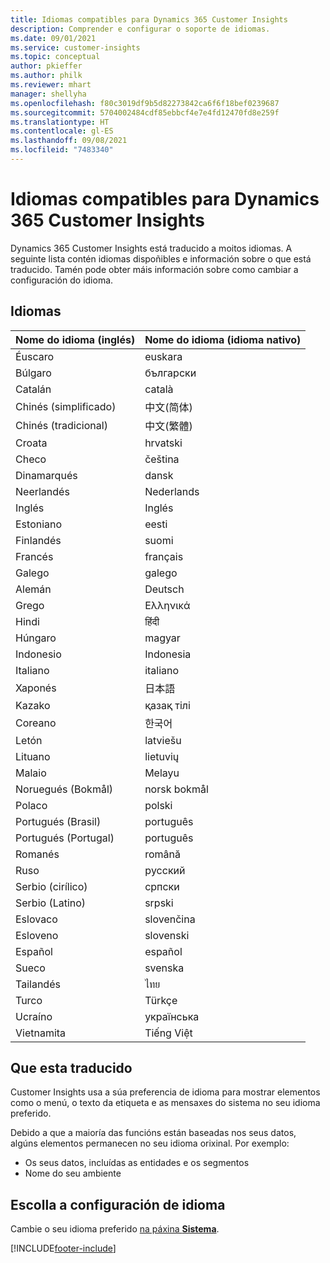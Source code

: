 ```yaml
---
title: Idiomas compatibles para Dynamics 365 Customer Insights
description: Comprender e configurar o soporte de idiomas.
ms.date: 09/01/2021
ms.service: customer-insights
ms.topic: conceptual
author: pkieffer
ms.author: philk
ms.reviewer: mhart
manager: shellyha
ms.openlocfilehash: f80c3019df9b5d82273842ca6f6f18bef0239687
ms.sourcegitcommit: 5704002484cdf85ebbcf4e7e4fd12470fd8e259f
ms.translationtype: HT
ms.contentlocale: gl-ES
ms.lasthandoff: 09/08/2021
ms.locfileid: "7483340"
---
```

# <a name="supported-languages-for-dynamics-365-customer-insights"></a>Idiomas compatibles para Dynamics 365 Customer Insights

Dynamics 365 Customer Insights está traducido a moitos idiomas. A seguinte lista contén idiomas dispoñibles e información sobre o que está traducido. Tamén pode obter máis información sobre como cambiar a configuración do idioma. 

## <a name="languages"></a>Idiomas

| Nome do idioma (inglés)|  Nome do idioma (idioma nativo) |
| ------------- | ------------- |
| Éuscaro | euskara |
| Búlgaro | български |
| Catalán | català |
| Chinés (simplificado) | 中文(简体) |
| Chinés (tradicional) | 中文(繁體) |
| Croata | hrvatski |
| Checo | čeština |
| Dinamarqués | dansk |
| Neerlandés | Nederlands |
| Inglés | Inglés |
| Estoniano | eesti |
| Finlandés | suomi |
| Francés | français |
| Galego | galego |
| Alemán | Deutsch |
| Grego | Ελληνικά |
| Hindi | हिंदी |
| Húngaro | magyar |
| Indonesio | Indonesia |
| Italiano | italiano |
| Xaponés | 日本語 |
| Kazako | қазақ тілі |
| Coreano | 한국어 |
| Letón | latviešu |
| Lituano | lietuvių |
| Malaio | Melayu |
| Noruegués (Bokmål) | norsk bokmål |
| Polaco | polski |
| Portugués (Brasil) | português |
| Portugués (Portugal) | português |
| Romanés | română |
| Ruso | pусский |
| Serbio (cirílico) | српски |
| Serbio (Latino) | srpski |
| Eslovaco | slovenčina |
| Esloveno | slovenski |
| Español | español |
| Sueco | svenska |
| Tailandés | ไทย |
| Turco | Türkçe |
| Ucraíno | українська |
| Vietnamita | Tiếng Việt |

## <a name="whats-translated"></a>Que esta traducido

Customer Insights usa a súa preferencia de idioma para mostrar elementos como o menú, o texto da etiqueta e as mensaxes do sistema no seu idioma preferido.

Debido a que a maioría das funcións están baseadas nos seus datos, algúns elementos permanecen no seu idioma orixinal. Por exemplo:

- Os seus datos, incluídas as entidades e os segmentos
- Nome do seu ambiente

## <a name="choose-your-language-settings"></a>Escolla a configuración de idioma  

Cambie o seu idioma preferido [na páxina **Sistema**](system.md).


[!INCLUDE[footer-include](../includes/footer-banner.md)]